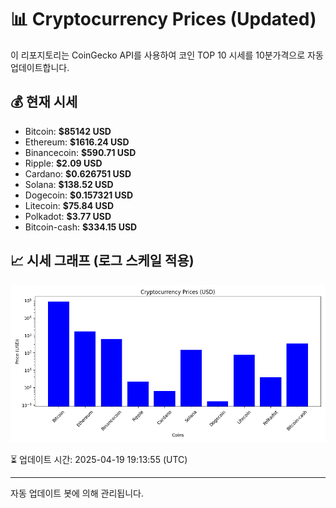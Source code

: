 
# 📊 Cryptocurrency Prices (Updated)

이 리포지토리는 CoinGecko API를 사용하여 코인 TOP 10 시세를 10분가격으로 자동 업데이트합니다.

## 💰 현재 시세
- Bitcoin: **$85142 USD**
- Ethereum: **$1616.24 USD**
- Binancecoin: **$590.71 USD**
- Ripple: **$2.09 USD**
- Cardano: **$0.626751 USD**
- Solana: **$138.52 USD**
- Dogecoin: **$0.157321 USD**
- Litecoin: **$75.84 USD**
- Polkadot: **$3.77 USD**
- Bitcoin-cash: **$334.15 USD**

## 📈 시세 그래프 (로그 스케일 적용)
![Crypto Prices](crypto_prices.png)

⏳ 업데이트 시간: 2025-04-19 19:13:55 (UTC)

---
자동 업데이트 봇에 의해 관리됩니다.
